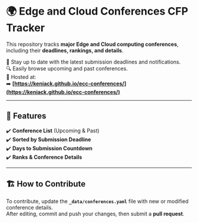 # 🌍 Edge and Cloud Conferences CFP Tracker

This repository tracks **major Edge and Cloud computing conferences**, including their **deadlines, rankings, and details**.

📅 Stay up to date with the latest submission deadlines and notifications.  
🔍 Easily browse upcoming and past conferences.  
🚀 Hosted at:  
➡️ **[https://keniack.github.io/ecc-conferences/](https://keniack.github.io/ecc-conferences/)**

---

## 📌 Features
✔️ **Conference List** (Upcoming & Past)  
✔️ **Sorted by Submission Deadline**  
✔️ **Days to Submission Countdown**  
✔️ **Ranks & Conference Details**  

---

## 🏗 How to Contribute

To contribute, update the **`_data/conferences.yaml`** file with new or modified conference details.  
After editing, commit and push your changes, then submit a **pull request**.
